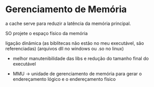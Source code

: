 # Gerenciamento de Memória

a cache serve para reduzir a latência da memória principal.

SO projete o espaço físico da memória

ligação dinâmica (as biblitecas não estão no meu executável, são referenciadas) (arquivos dll no windows ou .so no linux)

- melhor manutenibilidade das libs e redução do tamanho final do executável

- MMU -> unidade de gerenciamento de memória para gerar o endereçamento lógico e o endereçamento físico

